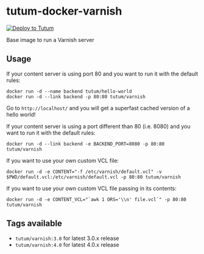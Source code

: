 # tutum-docker-varnish

[![Deploy to Tutum](https://s.tutum.co/deploy-to-tutum.svg)](https://dashboard.tutum.co/stack/deploy/)

Base image to run a Varnish server

## Usage

If your content server is using port 80 and you want to run it with the default rules:

	docker run -d --name backend tutum/hello-world
	docker run -d --link backend -p 80:80 tutum/varnish

Go to `http://localhost/` and you will get a superfast cached version of a hello world!

If your content server is using a port different than 80 (i.e. 8080) and you want to run it with the default rules:

	docker run -d --link backend -e BACKEND_PORT=8080 -p 80:80 tutum/varnish

If you want to use your own custom VCL file:

	docker run -d -e CONTENT="-f /etc/varnish/default.vcl" -v $PWD/default.vcl:/etc/varnish/default.vcl -p 80:80 tutum/varnish

If you want to use your own custom VCL file passing in its contents:

	docker run -d -e CONTENT_VCL="`awk 1 ORS='\\n' file.vcl`" -p 80:80 tutum/varnish


## Tags available

* `tutum/varnish:3.0` for latest 3.0.x release
* `tutum/varnish:4.0` for latest 4.0.x release
